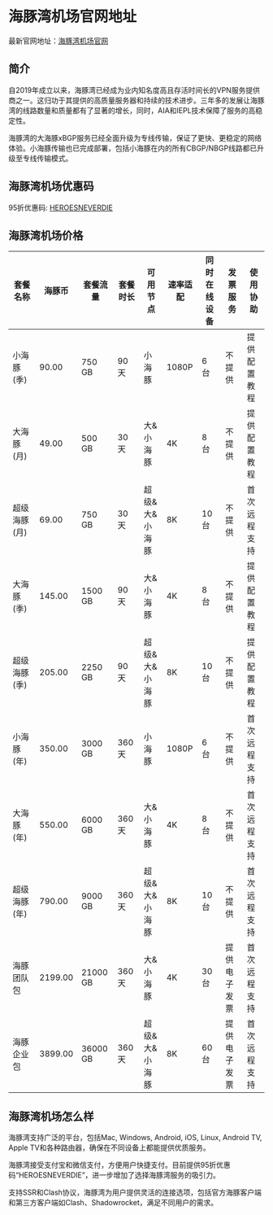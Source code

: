 # 海豚湾机场官网地址

最新官网地址：[海豚湾机场官网](https://cdn1109.manage.hitun.io/auth/register?affid=331497)


## 简介
自2019年成立以来，海豚湾已经成为业内知名度高且存活时间长的VPN服务提供商之一。这归功于其提供的高质量服务器和持续的技术进步。三年多的发展让海豚湾的线路数量和质量都有了显著的增长，同时，AIA和IEPL技术保障了服务的高稳定性。

海豚湾的大海豚xBGP服务已经全面升级为专线传输，保证了更快、更稳定的网络体验。小海豚传输也已完成部署，包括小海豚在内的所有CBGP/NBGP线路都已升级至专线传输模式。




## 海豚湾机场优惠码

95折优惠码: [HEROESNEVERDIE](https://cdn1109.manage.hitun.io/auth/register?affid=331497)

## 海豚湾机场价格

| 套餐名称     | 海豚币     | 套餐流量    | 套餐时长 | 可用节点           | 速率适配 | 同时在线设备 | 发票服务       | 使用协助         |
|--------------|------------|-------------|----------|--------------------|----------|--------------|----------------|------------------|
| 小海豚(季)   | 90.00      | 750 GB      | 90 天    | 小海豚             | 1080P    | 6 台         | 不提供         | 提供配置教程     |
| 大海豚(月)   | 49.00      | 500 GB      | 30 天    | 大&小海豚          | 4K       | 8 台         | 不提供         | 提供配置教程     |
| 超级海豚(月) | 69.00      | 750 GB      | 30 天    | 超级&大&小海豚     | 8K       | 10 台        | 不提供         | 首次远程支持     |
| 大海豚(季)   | 145.00     | 1500 GB     | 90 天    | 大&小海豚          | 4K       | 8 台         | 不提供         | 提供配置教程     |
| 超级海豚(季) | 205.00     | 2250 GB     | 90 天    | 超级&大&小海豚     | 8K       | 10 台        | 不提供         | 提供配置教程     |
| 小海豚(年)   | 350.00     | 3000 GB     | 360 天   | 小海豚             | 1080P    | 6 台         | 不提供         | 首次远程支持     |
| 大海豚(年)   | 550.00     | 6000 GB     | 360 天   | 大&小海豚          | 4K       | 8 台         | 不提供         | 首次远程支持     |
| 超级海豚(年) | 790.00     | 9000 GB     | 360 天   | 超级&大&小海豚     | 8K       | 10 台        | 不提供         | 首次远程支持     |
| 海豚团队包   | 2199.00    | 21000 GB    | 360 天   | 大&小海豚          | 4K       | 30 台        | 提供电子发票    | 首次远程支持     |
| 海豚企业包   | 3899.00    | 36000 GB    | 360 天   | 超级&大&小海豚     | 8K       | 60 台        | 提供电子发票    | 首次远程支持     |


## 海豚湾机场怎么样


海豚湾支持广泛的平台，包括Mac, Windows, Android, iOS, Linux, Android TV, Apple TV和各种路由器，确保在不同设备上都能提供优质服务。

海豚湾接受支付宝和微信支付，方便用户快捷支付。目前提供95折优惠码“HEROESNEVERDIE”，进一步增加了选择海豚湾服务的吸引力。

支持SSR和Clash协议，海豚湾为用户提供灵活的连接选项，包括官方海豚客户端和第三方客户端如Clash、Shadowrocket，满足不同用户的需求。



